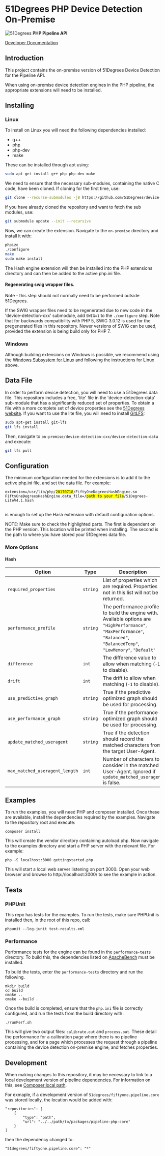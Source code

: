 # 51Degrees PHP Device Detection On-Premise

![51Degrees](https://51degrees.com/DesktopModules/FiftyOne/Distributor/Logo.ashx?utm_source=github&utm_medium=repository&utm_content=readme_main&utm_campaign=php-open-source "Data rewards the curious") **PHP Pipeline API**

[Developer Documentation](https://51degrees.com/device-detection-php/index.html?utm_source=github&utm_medium=repository&utm_content=documentation&utm_campaign=php-open-source "developer documentation")

## Introduction
This project contains the on-premise version of 51Degrees Device Detection for the Pipeline API.

When using on-premise device detection engines in the PHP pipeline, the appropriate extensions will need to be installed.

## Installing

### Linux

To install on Linux you will need the following dependencies installed:

- g++
- php
- php-dev
- make

These can be installed through apt using:

``` bash
sudo apt-get install g++ php php-dev make
```

We need to ensure that the necessary sub-modules, containing the native C code, have been cloned.
If cloning for the first time, use:

``` bash
git clone --recurse-submodules -j8 https://github.com/51Degrees/device-detection-php-onpremise.git
```

If you have already cloned the repository and want to fetch the sub modules, use:

``` bash
git submodule update --init --recursive
```

Now, we can create the extension. Navigate to the `on-premise` directory and install it with:

``` bash
phpize
./configure
make
sudo make install
```

The Hash engine extension will then be installed into the PHP extensions directory and can 
then be added to the active php.ini file.

#### Regenerating swig wrapper files.

Note - this step should not normally need to be performed outside 51Degrees.

If the SWIG wrapper files need to be regenerated due to new code in the 'device-detection-cxx'
 submodule, add `SWIG=1` to the `./configure` step. Note that for backwards compatibility with
 PHP 5, SWIG 3.0.12 is used for the pregenerated files in this repository. Newer versions of
 SWIG can be used, provided the extension is being build only for PHP 7.

### Windows 

Although building extensions on Windows is possible, we recommend using the 
[Windows Subsystem for Linux](https://docs.microsoft.com/en-us/windows/wsl/install-win10) 
and following the instructions for Linux above.

## Data File

In order to perform device detection, you will need to use a 51Degrees data file. This repository 
includes a free, 'lite' file in the 'device-detection-data' sub-module that has a significantly 
reduced set of properties. To obtain a file with a more complete set of device properties see the 
[51Degrees website](https://51degrees.com/pricing). 
If you want to use the lite file, you will need to install [GitLFS](https://git-lfs.github.com/):

``` bash
sudo apt-get install git-lfs
git lfs install
```

Then, navigate to `on-premise/device-detection-cxx/device-detection-data` and execute:

``` bash
git lfs pull
```

## Configuration

The minimum configuration needed for the extensions is to add it to the active php.ini file, 
and set the data file. For example:

<pre>
<code>extension=/usr/lib/php/<span style="background-color: #FFFF00">20170718</span>/FiftyOneDegreesHashEngine.so
FiftyOneDegreesHashEngine.data_file=/<span style="background-color: #FFFF00">path to your file</span>/51Degrees-LiteV4.1.hash
</code>
</pre>
is enough to set up the Hash extension with default configuration options.

NOTE: Make sure to check the highlighted parts. The first is dependent on the
PHP version. This location will be printed when installing. The second is the
path to where you have stored your 51Degrees data file.

### More Options

#### Hash

| Option | Type | Description | Default |
| ------ | ---- | ----------- | ------- |
| `required_properties` | `string` | List of properties which are required. Properties not in this list will not be returned. | `""` (all properties) |
| `performance_profile` | `string` | The performance profile to build the engine with. Available options are `"HighPerformance"`, `"MaxPerformance"`, `"Balanced"`, `"BalancedTemp"`, `"LowMemory"`, `"Default"` | `"Default"` |
| `difference` | `int` | The difference value to allow when matching (`-1` to disable). | `0` |
| `drift` | `int` | The drift to allow when matching (`-1` to disable). | `0` |
| `use_predictive_graph` | `string` | True if the predictive optimized graph should be used for processing. | `true` |
| `use_performance_graph` | `string` | True if the performance optimized graph should be used for processing. | `false` |
| `update_matched_useragent` | `string` | True if the detection should record the matched characters from the target User-Agent. | `true` |
| `max_matched_useragent_length` | `int` | Number of characters to consider in the matched User-Agent. Ignored if `update_matched_useragent` is false. | `500` |

## Examples

To run the examples, you will need PHP and composer installed.
Once these are available, install the dependencies required by the examples. 
Navigate to the repository root and execute:

```
composer install
```

This will create the vendor directory containing autoload.php. 
Now navigate to the examples directory and start a PHP server with the relevant file. For example:

```
php -S localhost:3000 gettingstarted.php
```

This will start a local web server listening on port 3000. 
Open your web browser and browse to http://localhost:3000/ to see the example in action.


## Tests

### PHPUnit

This repo has tests for the examples. To run the tests, make sure PHPUnit is installed then, in the root of this repo, call:

```
phpunit --log-junit test-results.xml
```

### Performance

Performance tests for the engine can be found in the `performance-tests` directory. 
To build this, the dependencies listed on [ApacheBench](https://github.com/51degrees/apachebench)
must be installed.

To build the tests, enter the `performance-tests` directory and run the following.

```
mkdir build
cd build
cmake ..
cmake --build .
```

Once the build is completed, ensure that the `php.ini` file is correctly configured, and run 
the tests from the build directory with:

```
./runPerf.sh
```

This will give two output files: `calibrate.out` and `process.out`. These detail the performance 
for a calibration page where there is no pipeline processing, and for a page which processes the 
request through a pipeline containing the device detection on-premise engine, and fetches 
properties.

## Development

When making changes to this repository, it may be necessary to link to a local development 
version of pipeline dependencies. For information on this, 
see [Composer local path](https://getcomposer.org/doc/05-repositories.md#path).

For exmaple, if a development version of `51degrees/fiftyone.pipeline.core` 
was stored locally, the location would be added with:

```
"repositories": [
	{
		"type": "path",
		"url": "../../path/to/packages/pipeline-php-core"
	}
]
```

then the dependency changed to:

```
"51degrees/fiftyone.pipeline.core": "*"
```
